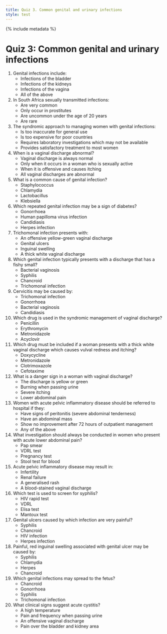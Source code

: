 ```yaml
---
title: Quiz 3. Common genital and urinary infections
style: test
---
```


{% include metadata %}

# Quiz 3: Common genital and urinary infections

1.	Genital infections include:
	-	Infections of the bladder
	-	Infections of the kidneys
	+	Infections of the vagina
	-	All of the above
2.	In South Africa sexually transmitted infections:
	+	Are very common
	-	Only occur in prostitutes
	-	Are uncommon under the age of 20 years
	-	Are rare
3.	The syndromic approach to managing women with genital infections:
	-	Is too inaccurate for general use
	-	Is too expensive for poor countries
	-	Requires laboratory investigations which may not be available
	+	Provides satisfactory treatment to most women
4.	When is a vaginal discharge abnormal?
	-	Vaginal discharge is always normal
	-	Only when it occurs in a woman who is sexually active
	+	When it is offensive and causes itching
	-	All vaginal discharges are abnormal
5.	What is a common cause of genital infection?
	-	Staphylococcus
	+	Chlamydia
	-	Lactobacillus
	-	Klebsiella
6.	Which repeated genital infection may be a sign of diabetes?
	-	Gonorrhoea
	-	Human papilloma virus infection
	+	Candidiasis
	-	Herpes infection
7.	Trichomonal infection presents with:
	+	An offensive yellow-green vaginal discharge
	-	Genital ulcers
	-	Inguinal swelling
	-	A thick white vaginal discharge
8.	Which genital infection typically presents with a discharge that has a fishy small?
	+	Bacterial vaginosis
	-	Syphilis
	-	Chancroid
	-	Trichomonal infection
9.	Cervicitis may be caused by:
	-	Trichomonal infection
	+	Gonorrhoea
	-	Bacterial vaginosis
	-	Candidiasis
10.	Which drug is used in the syndromic management of vaginal discharge?
	-	Penicillin
	-	Erythromycin
	+	Metronidazole
	-	Acyclovir
11.	Which drug must be included if a woman presents with a thick white vaginal discharge which causes vulval redness and itching?
	-	Doxycycline
	-	Metronidazole
	+	Clotrimoxazole
	-	Cefotaxime
12.	What is a danger sign in a woman with vaginal discharge?
	-	The discharge is yellow or green
	-	Burning when passing urine
	-	Severe itching
	+	Lower abdominal pain
13.	Women with acute pelvic inflammatory disease should be referred to hospital if they:
	-	Have signs of peritonitis (severe abdominal tenderness)
	-	Have an abdominal mass
	-	Show no improvement after 72 hours of outpatient management
	+	Any of the above 
14.	What investigation should always be conducted in women who present with acute lower abdominal pain?
	-	Pap smear
	-	VDRL test
	+	Pregnancy test 
	-	Stool test for blood
15.	Acute pelvic inflammatory disease may result in:
	+	Infertility
	-	Renal failure
	-	A generalised rash
	-	A blood-stained vaginal discharge
16.	Which test is used to screen for syphilis?
	-	HIV rapid test
	+	VDRL
	-	Elisa test
	-	Mantoux test
17.	Genital ulcers caused by which infection are very painful?
	-	Syphilis
	-	Chancroid
	-	HIV infection
	+	Herpes infection
18.	Painful, red inguinal swelling associated with genital ulcer may be caused by:
	-	Syphilis
	-	Chlamydia
	-	Herpes
	+	Chancroid
19.	Which genital infections may spread to the fetus?
	-	Chancroid
	-	Gonorrhoea
	+	Syphilis
	-	Trichomonal infection
20.	What clinical signs suggest acute cystitis?
	-	A high temperature
	+	Pain and frequency when passing urine
	-	An offensive vaginal discharge
	-	Pain over the bladder and kidney area
